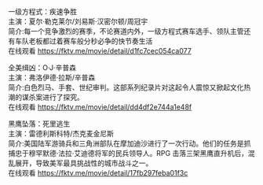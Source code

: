 一级方程式：疾速争胜  
主演：夏尔·勒克莱尔/刘易斯·汉密尔顿/周冠宇  
简介:每一个竞争激烈的赛季，不论赛道内外，一级方程式赛车选手、领队主管还有车队老板都过着赛车般分秒必争的快节奏生活  
在线观看 https://fktv.me/movie/detail/d1fc7cec054ca077  


全美缉凶：O·J·辛普森  
主演：弗洛伊德·拉斯/辛普森  
简介:白色烈马、手套、世纪审判。这部系列纪录片对这起令人震惊又掀起文化热潮的谋杀案进行了探究。    
在线观看 https://fktv.me/movie/detail/dd4df2e744a1e48f    


黑鹰坠落：死里逃生    
主演：雷德利斯科特/杰克麦金尼斯  
简介:美国陆军游骑兵和三角洲部队在摩加迪沙进行了一次行动。他们的任务是抓捕忠于穆罕默德·法拉·艾迪德将军的民兵领导人。RPG 击落三架黑鹰直升机后，混乱展开，导致美军最具挑战性的城市战斗之一。  
在线观看 https://fktv.me/movie/detail/17fb297feba01f3c      
